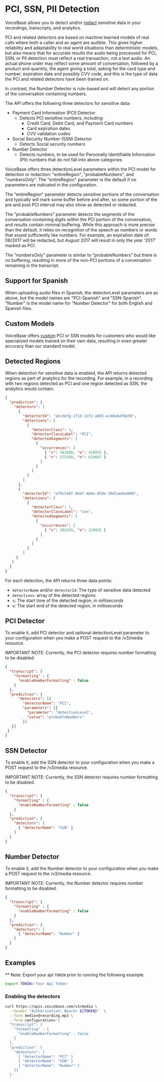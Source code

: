 # PCI, SSN, PII Detection

VoiceBase allows you to detect and/or [redact](pci-ssn-pii-redaction.html) sensitive data in your recordings, transcripts, and analytics. 

PCI and related detectors are based on machine learned models of real calls where both a caller and an agent are audible. This gives higher reliability and adaptability to real world situations than deterministic models, but also means that for accurate results the audio being processed for PCI, SSN, or PII detection must reflect a real transaction, not a test audio. An actual phone order may reflect some amount of conversation, followed by a product and quantity, the agent giving a total, asking for the card type and number, expiration date and possibly CVV code, and this is the type of data the PCI and related detectors have been trained on.

In contrast, the Number Detector is rule-based and will detect any portion of the conversation containing numbers. 

The API offers the following three detectors for sensitive data:

- Payment Card Information (PCI) Detector
    - Detects PCI sensitive numbers, including:
        - Credit Card, Debit Card, and Payment Card numbers
        - Card expiration dates
        - CVV validation codes
- Social Security Number (SSN) Detector
    - Detects Social security numbers
- Number Detector
    - Detects numbers, to be used for Personally Identifiable Information (PII) numbers that do not fall into above categories

VoiceBase offers three detectionLevel parameters within the PCI model for detection or redaction: "entireRegion", "probableNumbers", and "numbersOnly". The "entireRegion" parameter is the default if no parameters are indicated in the configuration. 

The "entireRegion" parameter detects sensitive portions of the conversation and typically will mark some buffer before and after, so some portion of the pre and post PCI interval may also show as detected or redacted.

The "probableNumbers" parameter detects the segments of the conversation containing digits within the PCI portion of the conversation, and results contain minimal buffering. While this approach is more precise than the default, it relies on recognition of the speech as numbers or words that sound sufficiently like numbers. For example, an expiration date of: 08/2017 will be redacted, but *August* 2017 will result in only the year '2017' marked as PCI. 

The "numbersOnly" parameter is similar to "probableNumbers" but there is no buffering, resulting in more of the non-PCI portions of a conversation remaining in the transcript.

## Support for Spanish

When uploading audio files in Spanish, the detectorLevel parameters are as above, but the model names are "PCI-Spanish" and "SSN-Spanish". "Number" is the model name for "Number Detector" for both English and Spanish files.

## Custom Models

VoiceBase offers [custom](https://info.voicebase.com/contact-sales) PCI or SSN models for customers who would like specialized models trained on their own data, resulting in even greater accuracy than our standard model. 

## Detected Regions

When detection for sensitive data is enabled, the API returns detected regions as part of analytics for the recording. For example, in a recording with two regions detected as PCI and one region detected as SSN, the analytics would contain:

```json
{  
  "prediction": {
    "detectors": [
      {
        "detectorId": "abcdefg-1f10-11f2-a085-ec48ab4fbb59",
        "detections": [
          {
            "detectorClass": 1,
            "detectorClassLabel": "PCI",
            "detectedSegments": [
              {
                "occurrences": [
                  { "s": 362000, "e": 410055 },
                  { "s": 575390, "e": 629607 }
                ]
              }
            ]
          }
        ]
      },
      {
        "detectorId": "e79c540f-0d47-484e-859e-30d1ae6e4009",
        "detections": [
          {
            "detectorClass": 1,
            "detectorClassLabel": "ssn",
            "detectedSegments": [
              {
                "occurrences": [
                  { "s": 202293, "e": 229835 }
                ]
              }
            ]
          }
        ]
     }
   ]
  }
}
```

For each detection, the API returns three data points:
- `detectorName` and/or `detectorId`: The type of sensitive data detected
- `detections`: array of the detected regions
- `s`: The start time of the detected region, in milliseconds
- `e`: The start end of the detected region, in milliseconds

## PCI Detector

To enable it, add PCI detector and optional detectionLevel parameter to your configuration when you make a POST request to the /v3/media resource. 

IMPORTANT NOTE: Currently, the PCI detector requires number formatting to be disabled.

```json
{  
  "transcript": {
    "formatting" : {
      "enableNumberFormatting" : false
    }
  },
  "prediction": {
      "detectors": [{
        "detectorName": "PCI",
        "parameters": [{
          "parameter": "detectionLevel",
          "value": "probableNumbers"
        }]
   }]
 }
}
```

## SSN Detector

To enable it, add the SSN detector to your configuration when you make a POST request to the /v3/media resource.

IMPORTANT NOTE: Currently, the SSN detector requires number formatting to be disabled.

```json
{  
  "transcript": {
    "formatting" : {
      "enableNumberFormatting" : false
    }
  },
  "prediction": {
    "detectors": [
      { "detectorName": "SSN" }
    ]
  }
}
```

## Number Detector

To enable it, add the Number detector to your configuration when you make a POST request to the /v3/media resource.

IMPORTANT NOTE: Currently, the Number detector requires number formatting to be disabled.

```json
{  
  "transcript": {
    "formatting" : {
      "enableNumberFormatting" : false
    }
  },
  "prediction": {
    "detectors": [
      { "detectorName": "Number" }
    ]
  }
}
```


## Examples

** Note: Export your api `TOKEN` prior to running the following example.

```bash
export TOKEN='Your Api Token'
```

### Enabling the detectors

```bash
curl https://apis.voicebase.com/v3/media \
  --header "Authorization: Bearer ${TOKEN}"  \
  --form media=@recording.mp3 \
  --form configuration='{
  "transcript": {
    "formatting" : {
      "enableNumberFormatting" : false
    }
  },
  "prediction": {
    "detectors": [
      { "detectorName": "PCI" }
      { "detectorName": "SSN" }
      { "detectorName": "Number" }
    ]}
  }'
```
